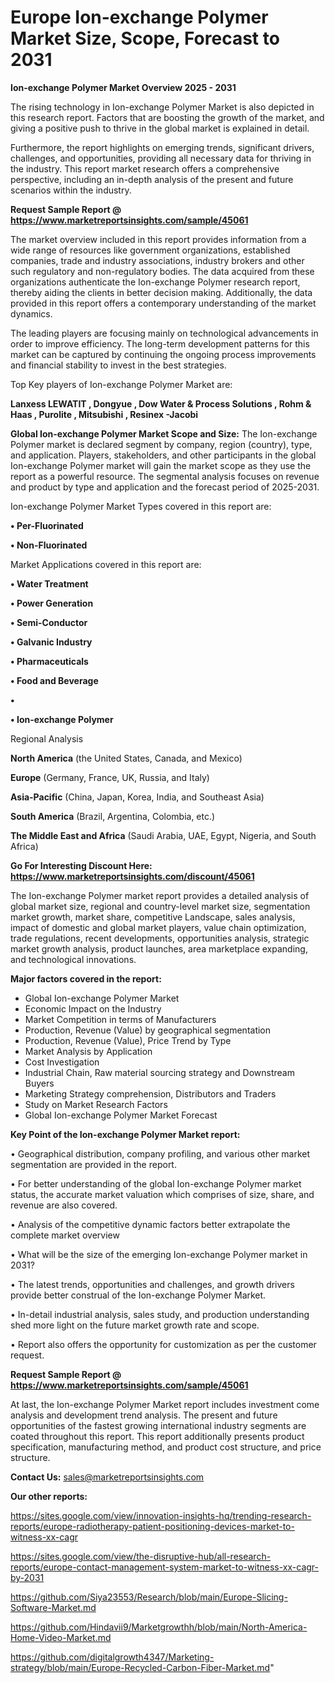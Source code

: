 # Europe Ion-exchange Polymer Market Size, Scope, Forecast to 2031

<Strong> Ion-exchange Polymer Market Overview 2025 - 2031</strong>

The rising technology in Ion-exchange Polymer Market is also depicted in this research report. Factors that are boosting the growth of the market, and giving a positive push to thrive in the global market is explained in detail.

Furthermore, the report highlights on emerging trends, significant drivers, challenges, and opportunities, providing all necessary data for thriving in the industry. This report market research offers a comprehensive perspective, including an in-depth analysis of the present and future scenarios within the industry.

<strong>Request Sample Report @ <a href=https://www.marketreportsinsights.com/sample/45061>https://www.marketreportsinsights.com/sample/45061</a></strong>

The market overview included in this report provides information from a wide range of resources like government organizations, established companies, trade and industry associations, industry brokers and other such regulatory and non-regulatory bodies. The data acquired from these organizations authenticate the Ion-exchange Polymer research report, thereby aiding the clients in better decision making. Additionally, the data provided in this report offers a contemporary understanding of the market dynamics.

The leading players are focusing mainly on technological advancements in order to improve efficiency. The long-term development patterns for this market can be captured by continuing the ongoing process improvements and financial stability to invest in the best strategies.

Top Key players of Ion-exchange Polymer Market are:

<strong>Lanxess LEWATIT , Dongyue , Dow Water & Process Solutions , Rohm & Haas , Purolite , Mitsubishi , Resinex -Jacobi </strong>

<strong><b>Global Ion-exchange Polymer Market Scope and Size:</b></strong>
The Ion-exchange Polymer market is declared segment by company, region (country), type, and application. Players, stakeholders, and other participants in the global Ion-exchange Polymer market will gain the market scope as they use the report as a powerful resource. The segmental analysis focuses on revenue and product by type and application and the forecast period of 2025-2031.

Ion-exchange Polymer Market Types covered in this report are:

<strong>•  Per-Fluorinated 

•  Non-Fluorinated</strong>

Market Applications covered in this report are:

<strong>•  Water Treatment 

•  Power Generation 

•  Semi-Conductor 

•  Galvanic Industry 

•  Pharmaceuticals 

•  Food and Beverage

•  

•  Ion-exchange Polymer</strong> 

Regional Analysis

<strong>North America</strong> (the United States, Canada, and Mexico)

<strong>Europe</strong> (Germany, France, UK, Russia, and Italy)

<strong>Asia-Pacific</strong> (China, Japan, Korea, India, and Southeast Asia)

<strong>South America</strong> (Brazil, Argentina, Colombia, etc.)

<strong>The Middle East and Africa</strong> (Saudi Arabia, UAE, Egypt, Nigeria, and South Africa)

<strong>Go For Interesting Discount Here: <a href=https://www.marketreportsinsights.com/discount/45061>https://www.marketreportsinsights.com/discount/45061</a></strong>

The Ion-exchange Polymer market report provides a detailed analysis of global market size, regional and country-level market size, segmentation market growth, market share, competitive Landscape, sales analysis, impact of domestic and global market players, value chain optimization, trade regulations, recent developments, opportunities analysis, strategic market growth analysis, product launches, area marketplace expanding, and technological innovations.

<strong><b>Major factors covered in the report:</b></strong>
<ul>
  <li>Global Ion-exchange Polymer Market </li>
  <li>Economic Impact on the Industry</li>
  <li>Market Competition in terms of Manufacturers</li>
  <li>Production, Revenue (Value) by geographical segmentation</li>
  <li>Production, Revenue (Value), Price Trend by Type</li>
  <li>Market Analysis by Application</li>
  <li>Cost Investigation</li>
  <li>Industrial Chain, Raw material sourcing strategy and Downstream Buyers</li>
  <li>Marketing Strategy comprehension, Distributors and Traders</li>
  <li>Study on Market Research Factors</li>
  <li>Global Ion-exchange Polymer Market Forecast</li>
</ul>

<strong><b>Key Point of the Ion-exchange Polymer Market report:</b></strong>

• Geographical distribution, company profiling, and various other market segmentation are provided in the report.

• For better understanding of the global Ion-exchange Polymer market status, the accurate market valuation which comprises of size, share, and revenue are also covered.

• Analysis of the competitive dynamic factors better extrapolate the complete market overview

• What will be the size of the emerging Ion-exchange Polymer market in 2031?

• The latest trends, opportunities and challenges, and growth drivers provide better construal of the Ion-exchange Polymer Market.

• In-detail industrial analysis, sales study, and production understanding shed more light on the future market growth rate and scope.

• Report also offers the opportunity for customization as per the customer request.

<strong>Request Sample Report @ <a href=https://www.marketreportsinsights.com/sample/45061>https://www.marketreportsinsights.com/sample/45061</a></strong>

At last, the Ion-exchange Polymer Market report includes investment come analysis and development trend analysis. The present and future opportunities of the fastest growing international industry segments are coated throughout this report. This report additionally presents product specification, manufacturing method, and product cost structure, and price structure.

<strong>Contact Us:</strong>
sales@marketreportsinsights.com

<strong>Our other reports:</strong>

<a href=https://sites.google.com/view/innovation-insights-hq/trending-research-reports/europe-radiotherapy-patient-positioning-devices-market-to-witness-xx-cagr>https://sites.google.com/view/innovation-insights-hq/trending-research-reports/europe-radiotherapy-patient-positioning-devices-market-to-witness-xx-cagr</a>

<a href=https://sites.google.com/view/the-disruptive-hub/all-research-reports/europe-contact-management-system-market-to-witness-xx-cagr-by-2031>https://sites.google.com/view/the-disruptive-hub/all-research-reports/europe-contact-management-system-market-to-witness-xx-cagr-by-2031</a>

<a href=https://github.com/Siya23553/Research/blob/main/Europe-Slicing-Software-Market.md>https://github.com/Siya23553/Research/blob/main/Europe-Slicing-Software-Market.md</a>

<a href=https://github.com/Hindavii9/Marketgrowthh/blob/main/North-America-Home-Video-Market.md>https://github.com/Hindavii9/Marketgrowthh/blob/main/North-America-Home-Video-Market.md</a>

<a href=https://github.com/digitalgrowth4347/Marketing-strategy/blob/main/Europe-Recycled-Carbon-Fiber-Market.md>https://github.com/digitalgrowth4347/Marketing-strategy/blob/main/Europe-Recycled-Carbon-Fiber-Market.md</a>"

